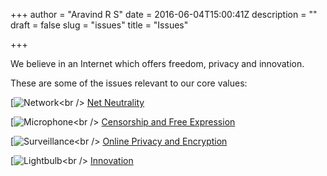 +++
author = "Aravind R S"
date = 2016-06-04T15:00:41Z
description = ""
draft = false
slug = "issues"
title = "Issues"

+++


We believe in an Internet which offers freedom, privacy and innovation.

These are some of the issues relevant to our core values:

[![Network](https://internetfreedom.in/files/icon-sm/![Network](https://internetfreedom.in/files/icon-sm/heroicon-network-sm.svg)in/issues-neutrality)<br />
[Net Neutrality](https://internetfreedom.in/issues-neutrality)

[![Microphone](https://internetfreedom.in/files/icon-![Microphone](https://internetfreedom.in/files/icon-sm/heroicon-microphone-sm.svg)in/issues-censorship)<br />
[Censorship and Free Expression](https://internetfreedom.in/issues-censorship)

[![Surveillance](https://internetfreedom.in/files/ico![Surveillance](https://internetfreedom.in/files/icon-sm/heroicon-surveillance-sm.svg)in/issues-privacy)<br />
[Online Privacy and Encryption](https://internetfreedom.in/issues-privacy)

[![Lightbulb](https://internetfreedom.in/files/icon-s![Lightbulb](https://internetfreedom.in/files/icon-sm/heroicon-lightbulb-sm.svg)in/issues-innovation)<br />
[Innovation](https://internetfreedom.in/issues-innovation)

